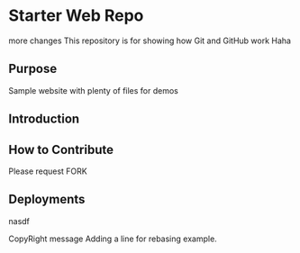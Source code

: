 # Starter Web Repo
more changes
This repository is for showing how Git and GitHub work
Haha

## Purpose

Sample website with plenty of files for demos

## Introduction
## How to Contribute
Please request FORK

## Deployments
nasdf

CopyRight message
Adding a line for rebasing example.
